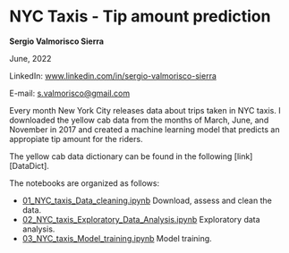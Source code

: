 # NYC Taxis - Tip amount prediction
**Sergio Valmorisco Sierra**

June, 2022

LinkedIn: www.linkedin.com/in/sergio-valmorisco-sierra

E-mail: s.valmorisco@gmail.com

Every month New York City releases data about trips taken in NYC taxis. I downloaded the yellow cab data from the months of March, June, and November in 2017 and created a machine learning model that predicts an appropiate tip amount for the riders.

The yellow cab data dictionary can be found in the following [link][DataDict].

The notebooks are organized as follows:

- [01_NYC_taxis_Data_cleaning.ipynb](01_NYC_taxis_Data_cleaning.ipynb)
Download, assess and clean the data.
- [02_NYC_taxis_Exploratory_Data_Analysis.ipynb](02_NYC_taxis_Exploratory_Data_Analysis.ipynb)
Exploratory data analysis.
- [03_NYC_taxis_Model_training.ipynb](03_NYC_taxis_Model_training.ipynb)
Model training.
